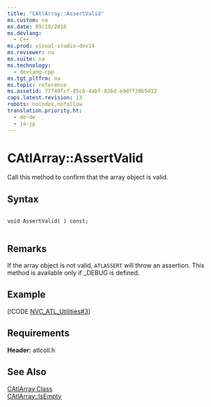 ```yaml
---
title: "CAtlArray::AssertValid"
ms.custom: na
ms.date: 09/19/2016
ms.devlang: 
  - C++
ms.prod: visual-studio-dev14
ms.reviewer: na
ms.suite: na
ms.technology: 
  - devlang-cpp
ms.tgt_pltfrm: na
ms.topic: reference
ms.assetid: 77749fcf-85c8-4abf-826d-e9dff30b5d12
caps.latest.revision: 13
robots: noindex,nofollow
translation.priority.ht: 
  - de-de
  - ja-jp
---
```

# CAtlArray::AssertValid
Call this method to confirm that the array object is valid.  
  
## Syntax  
  
```  
  
void AssertValid( ) const;  
  
```  
  
## Remarks  
 If the array object is not valid, `ATLASSERT` will throw an assertion. This method is available only if _DEBUG is defined.  
  
## Example  
 [!CODE [NVC_ATL_Utilities#3](../CodeSnippet/VS_Snippets_Cpp/NVC_ATL_Utilities#3)]  
  
## Requirements  
 **Header:** atlcoll.h  
  
## See Also  
 [CAtlArray Class](../vs140/CAtlArray-Class.md)   
 [CAtlArray::IsEmpty](../vs140/CAtlArray--IsEmpty.md)